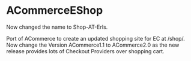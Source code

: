 ACommerceEShop
====================
Now changed the name to Shop-AT-Erls.

Port of ACommerce to create an updated shopping site for EC at /shop/. Now change the Version ACommerce1.1 to ACommerce2.0 as the new release provides lots of Checkout Providers over shopping cart.
